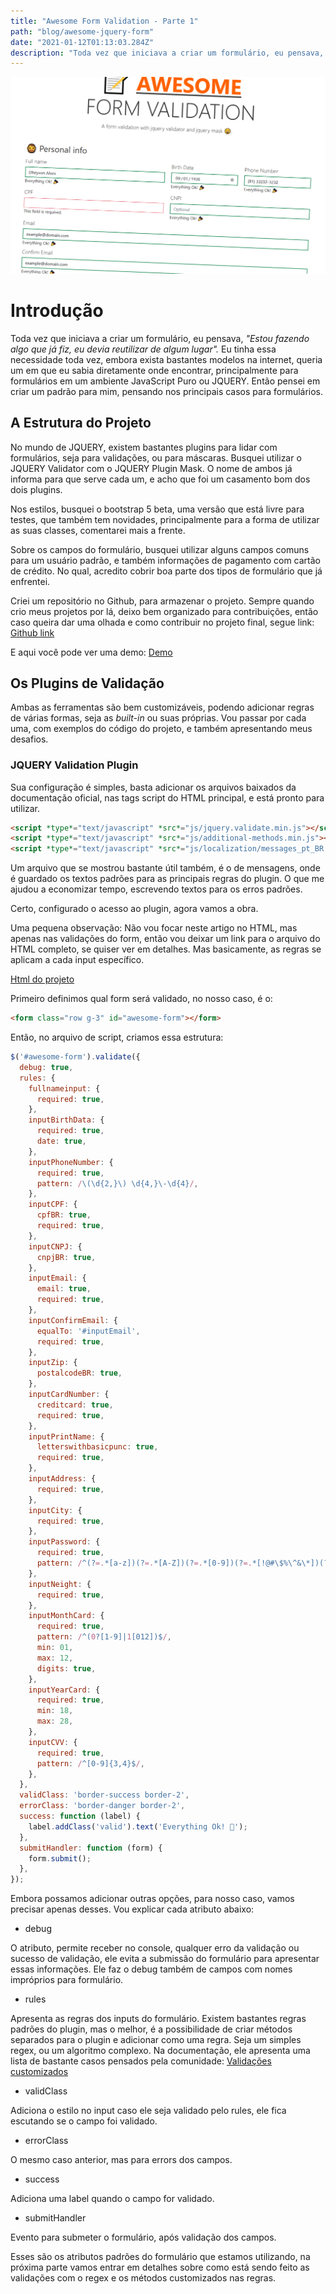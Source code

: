 ```yaml
---
title: "Awesome Form Validation - Parte 1"
path: "blog/awesome-jquery-form"
date: "2021-01-12T01:13:03.284Z"
description: "Toda vez que iniciava a criar um formulário, eu pensava, _"Estou fazendo algo que já fiz, eu devia reutilizar de algum lugar"._ Eu tinha essa necessidade toda vez, embora exista bastantes modelos na internet, queria um em que eu sabia diretamente onde encontrar, principalmente para formulários em um ambiente JavaScript Puro ou JQUERY."
---
```


![Awesome Form Validation](./form-validation.png)

# Introdução

Toda vez que iniciava a criar um formulário, eu pensava, _"Estou fazendo algo que já fiz, eu devia reutilizar de algum lugar"._ Eu tinha essa necessidade toda vez, embora exista bastantes modelos na internet, queria um em que eu sabia diretamente onde encontrar, principalmente para formulários em um ambiente JavaScript Puro ou JQUERY. Então pensei em criar um padrão para mim, pensando nos principais casos para formulários.

## A Estrutura do Projeto

No mundo de JQUERY, existem bastantes plugins para lidar com formulários, seja para validações, ou para máscaras. Busquei utilizar o JQUERY Validator com o JQUERY Plugin Mask. O nome de ambos já informa para que serve cada um, e acho que foi um casamento bom dos dois plugins.

Nos estilos, busquei o bootstrap 5 beta, uma versão que está livre para testes, que também tem novidades, principalmente para a forma de utilizar as suas classes, comentarei mais a frente.

Sobre os campos do formulário, busquei utilizar alguns campos comuns para um usuário padrão, e também informações de pagamento com cartão de crédito. No qual, acredito cobrir boa parte dos tipos de formulário que já enfrentei.

Criei um repositório no Github, para armazenar o projeto. Sempre quando crio meus projetos por lá, deixo bem organizado para contribuições, então caso queira dar uma olhada e como contribuir no projeto final, segue link: [Github link](https://github.com/Dheyson/awesome-form-jquery-validator)

E aqui você pode ver uma demo: [Demo](https://dheyson.github.io/awesome-form-jquery-validator/index.html)

## Os Plugins de Validação

Ambas as ferramentas são bem customizáveis, podendo adicionar regras de várias formas, seja as _built-in_ ou suas próprias. Vou passar por cada uma, com exemplos do código do projeto, e também apresentando meus desafios.

### JQUERY Validation Plugin

Sua configuração é simples, basta adicionar os arquivos baixados da documentação oficial, nas tags script do HTML principal, e está pronto para utilizar.

```html
<script *type*="text/javascript" *src*="js/jquery.validate.min.js"></script>    
<script *type*="text/javascript" *src*="js/additional-methods.min.js"></script>
<script *type*="text/javascript" *src*="js/localization/messages_pt_BR.min.js"></script>
```

Um arquivo que se mostrou bastante útil também, é o de mensagens, onde é guardado os textos padrões para as principais regras do plugin. O que me ajudou a economizar tempo, escrevendo textos para os erros padrões.

Certo, configurado o acesso ao plugin, agora vamos a obra.

Uma pequena observação: Não vou focar neste artigo no HTML, mas apenas nas validações do form, então vou deixar um link para o arquivo do HTML completo, se quiser ver em detalhes. Mas basicamente, as regras se aplicam a cada input específico.

[Html do projeto](https://github.com/Dheyson/awesome-form-jquery-validator/blob/main/index.html)

Primeiro definimos qual form será validado, no nosso caso, é o:

```html
<form class="row g-3" id="awesome-form"></form>
```

Então, no arquivo de script, criamos essa estrutura:

```javascript
$('#awesome-form').validate({
  debug: true,
  rules: {
    fullnameinput: {
      required: true,
    },
    inputBirthData: {
      required: true,
      date: true,
    },
    inputPhoneNumber: {
      required: true,
      pattern: /\(\d{2,}\) \d{4,}\-\d{4}/,
    },
    inputCPF: {
      cpfBR: true,
      required: true,
    },
    inputCNPJ: {
      cnpjBR: true,
    },
    inputEmail: {
      email: true,
      required: true,
    },
    inputConfirmEmail: {
      equalTo: '#inputEmail',
      required: true,
    },
    inputZip: {
      postalcodeBR: true,
    },
    inputCardNumber: {
      creditcard: true,
      required: true,
    },
    inputPrintName: {
      letterswithbasicpunc: true,
      required: true,
    },
    inputAddress: {
      required: true,
    },
    inputCity: {
      required: true,
    },
    inputPassword: {
      required: true,
      pattern: /^(?=.*[a-z])(?=.*[A-Z])(?=.*[0-9])(?=.*[!@#\$%\^&\*])(?=.{8,})/,
    },
    inputNeight: {
      required: true,
    },
    inputMonthCard: {
      required: true,
      pattern: /^(0?[1-9]|1[012])$/,
      min: 01,
      max: 12,
      digits: true,
    },
    inputYearCard: {
      required: true,
      min: 18,
      max: 28,
    },
    inputCVV: {
      required: true,
      pattern: /^[0-9]{3,4}$/,
    },
  },
  validClass: 'border-success border-2',
  errorClass: 'border-danger border-2',
  success: function (label) {
    label.addClass('valid').text('Everything Ok! 🎉');
  },
  submitHandler: function (form) {
    form.submit();
  },
});
```

Embora possamos adicionar outras opções, para nosso caso, vamos precisar apenas desses. Vou explicar cada atributo abaixo:

- debug

O atributo, permite receber no console, qualquer erro da validação ou sucesso de validação, ele evita a submissão do formulário para apresentar essas informações. Ele faz o debug também de campos com nomes impróprios para formulário.

- rules

Apresenta as regras dos inputs do formulário. Existem bastantes regras padrões do plugin, mas o melhor, é a possibilidade de criar métodos separados para o plugin e adicionar como uma regra. Seja um simples regex, ou um algoritmo complexo. Na documentação, ele apresenta uma lista de bastante casos pensados pela comunidade: [Validações customizados](https://github.com/jquery-validation/jquery-validation/tree/master/src/additional)

- validClass

Adiciona o estilo no input caso ele seja validado pelo rules, ele fica escutando se o campo foi validado.

- errorClass

O mesmo caso anterior, mas para errors dos campos.

- success

Adiciona uma label quando o campo for validado.

- submitHandler

Evento para submeter o formulário, após validação dos campos.

Esses são os atributos padrões do formulário que estamos utilizando, na próxima parte vamos entrar em detalhes sobre como está sendo feito as validações com o regex e os métodos customizados nas regras.

